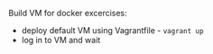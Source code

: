 Build VM for docker excercises:

* deploy default VM using Vagrantfile - `vagrant up`
* log in to VM and wait
